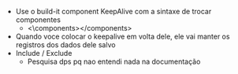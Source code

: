 - Use o build-it component KeepAlive com a sintaxe de trocar componentes
    - <\components><\/components>
- Quando voce colocar o keepalive em volta dele, ele vai manter os registros dos dados dele salvo
- Include / Exclude
    - Pesquisa dps pq nao entendi nada na documentação